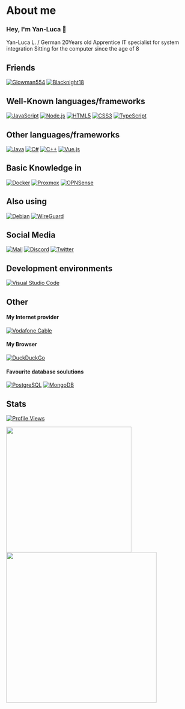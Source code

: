 # About me
### Hey, I'm Yan-Luca :wave:

Yan-Luca L. / German
20Years old
Apprentice IT specialist for system integration
Sitting for the computer since the age of 8

## Friends
[![Glowman554](https://img.shields.io/badge/-Glowman554-181717.svg?logo=github&logoColor=white&longCache=true&style=for-the-badge)](https://github.com/Glowman554)
[![Blacknight18](https://img.shields.io/badge/-Blacknight18-181717.svg?logo=github&logoColor=white&longCache=true&style=for-the-badge)](https://github.com/Blacknight18)

## Well-Known languages/frameworks
[![JavaScript](https://img.shields.io/badge/-javascript-f7df1e.svg?logo=javascript&logoColor=black&longCache=true&style=for-the-badge)](https://github.com/chaosfreak93?tab=repositories&q=&type=&language=javascript)
[![Node.js](https://img.shields.io/badge/-node.js-339933.svg?logo=node.js&logoColor=white&longCache=true&style=for-the-badge)](https://github.com/chaosfreak93?tab=repositories&q=&type=&language=javascript)
[![HTML5](https://img.shields.io/badge/-html5-e34f26.svg?logo=html5&logoColor=white&longCache=true&style=for-the-badge)](https://github.com/chaosfreak93?tab=repositories&q=&type=&language=html)
[![CSS3](https://img.shields.io/badge/-css3-1572b6.svg?logo=css3&logoColor=white&longCache=true&style=for-the-badge)](https://github.com/chaosfreak93?tab=repositories&q=&type=&language=css)
[![TypeScript](https://img.shields.io/badge/-typescript-3178c6.svg?logo=typescript&logoColor=black&longCache=true&style=for-the-badge)](https://github.com/chaosfreak93?tab=repositories&q=&type=&language=typescript)

## Other languages/frameworks
[![Java](https://img.shields.io/badge/-java-ffffff.svg?logo=openjdk&logoColor=black&longCache=true&style=for-the-badge)](https://github.com/chaosfreak93?tab=repositories&q=&type=&language=java)
[![C#](https://img.shields.io/badge/-csharp-239120.svg?logo=csharp&logoColor=white&longCache=true&style=for-the-badge)](https://github.com/chaosfreak93?tab=repositories&q=&type=&language=c%23)
[![C++](https://img.shields.io/badge/-c++-00599c.svg?logo=cplusplus&logoColor=white&longCache=true&style=for-the-badge)](https://github.com/chaosfreak93?tab=repositories&q=&type=&language=c%2B%2B)
[![Vue.js](https://img.shields.io/badge/-vue.js-4fc08d.svg?logo=vue.js&logoColor=white&longCache=true&style=for-the-badge)](https://github.com/chaosfreak93?tab=repositories&q=&type=&language=vue)

## Basic Knowledge in
[![Docker](https://img.shields.io/badge/-Docker-2496ed.svg?logo=Docker&logoColor=white&longCache=true&style=for-the-badge)](https://www.docker.com/)
[![Proxmox](https://img.shields.io/badge/-Proxmox-e57000.svg?logo=Proxmox&logoColor=white&longCache=true&style=for-the-badge)](https://www.proxmox.com/de/)
[![OPNSense](https://img.shields.io/badge/-OPNSense-d94f00.svg?logo=OPNSense&logoColor=white&longCache=true&style=for-the-badge)](https://opnsense.org/)

## Also using
[![Debian](https://img.shields.io/badge/-Debian-a81d33.svg?logo=Debian&logoColor=white&longCache=true&style=for-the-badge)](https://www.debian.org/)
[![WireGuard](https://img.shields.io/badge/-WireGuard-88171a.svg?logo=WireGuard&logoColor=white&longCache=true&style=for-the-badge)](https://www.wireguard.com/)


## Social Media
[![Mail](https://img.shields.io/badge/-Mail-e34133.svg?logo=gmail&logoColor=white&longCache=true&style=for-the-badge)](mailto://info@beyonddark.de)
[![Discord](https://img.shields.io/badge/-Discord-5865f2.svg?logo=discord&logoColor=white&longCache=true&style=for-the-badge)](https://discordapp.com/users/427057235286556673)
[![Twitter](https://img.shields.io/badge/-Twitter-1da1f2.svg?logo=twitter&logoColor=white&longCache=true&style=for-the-badge)](https://www.twitter.com/Chaosfreak93)


## Development environments
[![Visual Studio Code](https://img.shields.io/badge/-Visual%20Studio%20Code-007acc.svg?logo=visualstudiocode&logoColor=white&longCache=true&style=for-the-badge)](https://code.visualstudio.com)

## Other
#### My Internet provider
[![Vodafone Cable](https://img.shields.io/badge/-Vodafone-e60000.svg?logo=Vodafone&logoColor=white&longCache=true&style=for-the-badge)](https://www.vodafone.de/)
#### My Browser 
[![DuckDuckGo](https://img.shields.io/badge/-DuckDuckGo-de5833.svg?logo=DuckDuckGo&logoColor=black&longCache=true&style=for-the-badge)](https://duckduckgo.com/)
#### Favourite database soulutions
[![PostgreSQL](https://img.shields.io/badge/-PostgreSQL-4169e1.svg?logo=PostgreSQL&logoColor=white&longCache=true&style=for-the-badge)](https://www.postgresql.org/)
[![MongoDB](https://img.shields.io/badge/-MongoDB-47a248.svg?logo=MongoDB&logoColor=white&longCache=true&style=for-the-badge)](https://www.mongodb.com/)


## Stats
[![Profile Views](https://komarev.com/ghpvc/?username=chaosfreak93)](https://github.com/chaosfreak93/)

<a href="#">
  <img align="center" src="https://github-readme-stats.vercel.app/api/top-langs/?username=chaosfreak93&theme=tokyonight&layout=compact" width="333" />
</a>
<a href="#">
  <img align="center" src="https://github-readme-stats.vercel.app/api?username=chaosfreak93&count_private=true&theme=tokyonight&show_icons=true" width="400"/>
</a>
